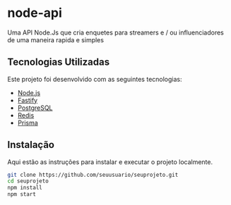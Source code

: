 # node-api

Uma API Node.Js que cria enquetes para streamers e / ou influenciadores de uma maneira rapida e simples

## Tecnologias Utilizadas

Este projeto foi desenvolvido com as seguintes tecnologias:

- [Node.js](https://nodejs.org/)
- [Fastify](https://www.fastify.io/)
- [PostgreSQL](https://www.postgresql.org/)
- [Redis](https://redis.io/)
- [Prisma](https://www.prisma.io/)

## Instalação

Aqui estão as instruções para instalar e executar o projeto localmente.

```bash
git clone https://github.com/seuusuario/seuprojeto.git
cd seuprojeto
npm install
npm start
